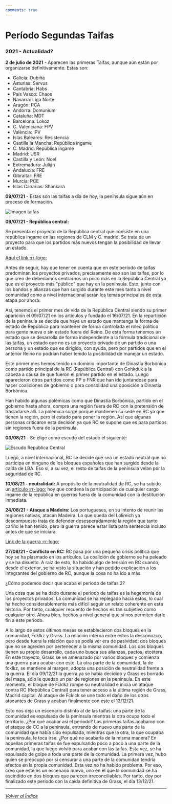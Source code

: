 ```yaml
---
comments: true
---
```


# Período Segundas Taifas

### 2021 - Actualidad?

**2 de julio de 2021** - Aparecen las primeras Taifas, aunque aún están por organizarse definitivamente. Estas son:

- Galicia: Oubiña
- Asturias: Servus
- Cantabria: Habs
- País Vasco: Chaos
- Navarra: Liga Norte
- Aragón: PCA
- Andorra: Domunium
- Cataluña: MDT
- Barcelona: Lokoz
- C. Valenciana: FPV
- València: IPV
- Islas Baleares: Resistencia
- Castilla la Mancha: República ingame
- C. Madrid: República ingame
- Madrid: USR
- Castilla y León: Noel
- Extremadura: Julián
- Andalucía: FRE
- Gibraltar: FRE
- Murcia: PCE
- Islas Canarias: Shankara

**09/07/21** - Estas son las taifas a día de hoy, la península sigue aún en proceso de formación.

![Imagen taifas](https://cdn.discordapp.com/attachments/860477538128101376/863117824519176282/Screenshot_20210709-200048.png)

**09/07/21 - República central:**

Se presenta el proyecto de la República central que consiste en una república ingame en las regiones de CLM y C. madrid. Se trata de un proyecto para que los partidos más nuevos tengan la posibilidad de llevar un estado.

[Aquí el link :rr-logo:](https://rivalregions.com/#news/show/3251209)

Antes de seguir, hay que tener en cuenta que en este período de taifas predominan los proyectos privados, precisamente eso son las taifas, por lo que creo de deberíamos centrarnos un poco más en la República Central ya que es el proyecto más "público" que hay en la península. Esto, junto con los bandos y alianzas que han surgido durante este mes tanto a nivel comunidad como a nivel internacional serán los temas principales de esta etapa por ahora.

Así, tenemos el primer mes de vida de la República Central siendo su primer aparición el 09/07/21 en los artículos y fundado el 16/07/21. En la repartición de la península se decide que haya un estado que mantenga la forma de estado de República para mantener de forma controlada el roleo político para gente nueva o sin estado fuera del Reino. De esta forma tenemos un estado que se desarrolla de forma independiente a la fórmula tradicional de las taifas, un estado que no es un proyecto privado de un partido o una persona y un estado que es dirigido, con ayuda, pero por partidos que en el anterior Reino no podrían haber tenido la posibilidad de manejar un estado.

Este primer mes hemos tenido un dominio importante de Dinastía Borbónica como partido principal de la RC (República Central) con Gohkduk a la cabeza a causa de que fueron el primer partido en el estado. Luego aparecieron otros partidos como PP o FNR que han ido juntandose para hacer coaliciones de gobierno o para consolidad una oposición a Dinastía Borbónica.

Han habido algunas polémicas como que Dinastía Borbónica, partido en el gobierno hasta ahora, compra una región fuera de RC con la pretensión de trasladarse allí. La polémica surge porque mantienen su sede en RC ya que tienen la región, pero el estado para poner la región. Así que algunas personas criticaron esta decisión ya que RC se supone que es para partidos sin regiones fuera de la península.

**03/08/21** - Se elige como escudo del estado el siguiente:

![Escudo República Central](https://cdn.discordapp.com/attachments/522160810206822429/873943882012979250/IMG_20210808_170043_807.jpg)

Luego, a nivel internacional, RC se decide que sea un estado neutral que no participa en ninguno de los bloques españoles que han surgido desde la caída de LBA. Eso sí, a su vez, el resto de taifas de la península velan por la seguridad de RC.

**10/08/21 - neutralidad:**
A propósito de la neutralidad de RC, se ha subido un [artículo :rr-logo:](https://rivalregions.com/#news/show/3271441) hoy que condena la participación de cualquier cargo ingame de la república en guerras fuera de la comunidad con la destitución inmediata.

**24/08/21 - Ataque a Madeira:**
Los portugueses, en su intento de reunir las regiones nativas, atacan Madeira. Lo que queda del Lolireich ya descompuesto trata de defender desesperadamente la región que tanto cariño le han tenido, pero la guerra parece estar lista para sentencia incluso antes de que se iniciara.

[Link de la guerra :rr-logo:](https://rivalregions.com/#war/details/408875)

**27/08/21 - Conflicto en RC:**
RC pasa por una pequeña crisis política que hoy se ha plasmado en los artículos. La coalición de gobierno se ha peleado y se ha disuelto. A raíz de esto, ha habido algo de tensión en RC cuando, desde el exterior, se ha visto la situación y han pedido explicación a los integrantes del gobierno de RC, aunque la cosa no ha ido a más.

¿Cómo podemos decir que acaba el periodo de taifas 2?

Una cosa que se ha dado durante el periodo de taifas es la hegemonía de los proyectos privados. La comunidad se ha replegado hacia estos, lo cual ha hecho considerablemente más difícil seguir un relato coherente en esta historia. Por tanto, cualquier recuento de hechos es tan subjetivo como cualquier otro. Ahora bien, hechos a nivel general que sí nos permiten darle fin a este periodo.

A lo largo de estos últimos meses se establecieron dos bloques en la comunidad, Fcklkz y Grass. La relación interna entre estos la desconozco, pero desde fuera la relación que se podía ver era de pasividad: dos bloques que no se agreden por pertenecer a la misma comunidad. Los dos bloques tienen su propio desarrollo, cada uno busca sus alianzas, pactos, etcétera. En este trayecto, Grass se ve amenazado por varios bloques y comienza una guerra para acabar con este. La otra parte de la comunidad, la de fcklkz, se mantiene al margen, adopta una posición de neutralidad frente a la guerra. El día 09/12/21 la guerra ya se había decidido y Grass es borrado del mapa, sólo le quedan un par de regiones en la península. En este momento, el bloque de Fcklkz rompe su neutralidad e inicia un ataque contra RC (República Central) para tener acceso a la última región de Grass, Madrid capital. Al ataque de Fcklck se une todo el daño de los otros atacantes de Grass y acaban finalmente con este el 13/12/21.

Esto nos deja un escenario distinto al de las taifas: una parte de la comunidad es expulsada de la península mientras la otra ocupa todo el territorio. ¿Por qué acabar así el periodo? Las primeras taifas acabaron con el ataque de CC a la península, entrando de nuevo una parte de la comunidad que había sido expulsada, mientras que la otra, la que ocupaba la península, le toca irse. ¿Por qué no acabarla de la misma manera? En aquellas primeras taifas se fue expulsando poco a poco a una parte de la comunidad, la que luego volvió para acabar con las taifas. Esta vez, se ha expulsado de golpe a toda una parte de la comunidad. La primera vez, hubo quien se preocupó por si censurar a una parte de la comunidad tendría efectos en la propia comunidad. Esta vez no ha habido problema. Por eso, creo que este es un escenario nuevo, uno en el que la comunidad se ha escindido en dos bloques que parecen irreconciliables. Por tanto, doy por finalizado este periodo con la caída definitiva de Grass, el día 13/12/21.

---

[_Volver al Índice_](../)
